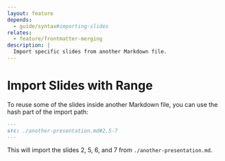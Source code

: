 ```yaml
---
layout: feature
depends:
  - guide/syntax#importing-slides
relates:
  - feature/frontmatter-merging
description: |
  Import specific slides from another Markdown file.
---
```


# Import Slides with Range

To reuse some of the slides inside another Markdown file, you can use the hash part of the import path:

```md
---
src: ./another-presentation.md#2,5-7
---
```

This will import the slides 2, 5, 6, and 7 from `./another-presentation.md`.
